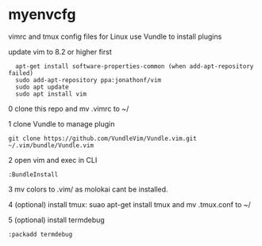 # myenvcfg
vimrc and tmux config files for Linux
use Vundle to install plugins

update vim to 8.2 or higher first
```
  apt-get install software-properties-common (when add-apt-repository failed)
  sudo add-apt-repository ppa:jonathonf/vim
  sudo apt update
  sudo apt install vim
```

0  clone this repo and mv .vimrc to ~/

1  clone Vundle to manage plugin
```
git clone https://github.com/VundleVim/Vundle.vim.git ~/.vim/bundle/Vundle.vim
```
2 open vim and exec in CLI
```
:BundleInstall
```

3  mv colors to .vim/ as molokai cant be installed.

4  (optional) install tmux: suao apt-get install tmux and mv .tmux.conf to ~/

5  (optional) install termdebug
```
:packadd termdebug
```
